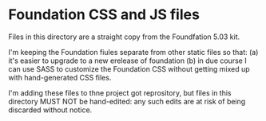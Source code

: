 # Foundation CSS and JS files

Files in this directory are a straight copy from the Foundfation 5.03 kit.

I'm keeping the Foundation fiules separate from other static files so that:
(a) it's easier to upgrade to a new erelease of foundation
(b) in due course I can use SASS to customize the Foundation CSS without
    getting mixed up with hand-generated CSS files.

I'm adding these files to thne project got reprository, but files in this
directory MUST NOT be hand-edited: any such edits are at risk of being 
discarded without notice.

